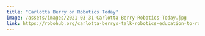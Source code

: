 ```yaml
---
title: "Carlotta Berry on Robotics Today"
image: /assets/images/2021-03-31-Carlotta-Berry-Robotics-Today.jpg
link: https://robohub.org/carlotta-berrys-talk-robotics-education-to-robotics-research-with-video/
---
```

